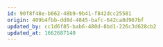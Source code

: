 ```yaml
---
id: 90f8f48e-b662-48b9-9b41-f842dcc25581
origin: 409b4fbb-dd8d-4845-bafc-642ca8d967bf
updated_by: cc1d6f85-bab6-480d-8bd1-226c3d628cb2
updated_at: 1662687140
---
```

